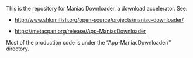 This is the repository for Maniac Downloader, a download accelerator. See:

* http://www.shlomifish.org/open-source/projects/maniac-downloader/

* https://metacpan.org/release/App-ManiacDownloader

Most of the production code is under the “App-ManiacDownloader/” directory.
